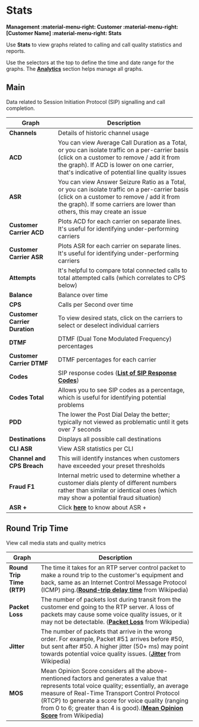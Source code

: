 # Stats

**Management :material-menu-right: Customer :material-menu-right: [Customer Name] :material-menu-right: Stats**

Use **Stats** to view graphs related to calling and call quality statistics and reports.

Use the selectors at the top to define the time and date range for the graphs. The [**Analytics**](https://docs.connexcs.com/developers/analytics/) section helps manage all graphs.

## Main

Data related to Session Initiation Protocol (SIP) signalling and call completion.  

| **Graph**| **Description**|
|-------------------------------|-
| **Channels**| Details of historic channel usage|
| **ACD**| You can view Average Call Duration as a Total, or you can isolate traffic on a per-carrier basis (click on a customer to remove / add it from the graph). If ACD is lower on one carrier, that's indicative of potential line quality issues|
| **ASR**| You can view Answer Seizure Ratio as a Total, or you can isolate traffic on a per-carrier basis (click on a customer to remove / add it from the graph). If some carriers are lower than others, this may create an issue|
| **Customer Carrier ACD**| Plots ACD for each carrier on separate lines. It's useful for identifying under-performing carriers|
| **Customer Carrier ASR**| Plots ASR for each carrier on separate lines. It's useful for identifying under-performing carriers|
| **Attempts**| It's helpful to compare total connected calls to total attempted calls (which correlates to CPS below)|
| **Balance**| Balance over time|
| **CPS**| Calls per Second over time|
| **Customer Carrier Duration** | To view desired stats, click on the carriers to select or deselect individual carriers|
| **DTMF**| DTMF (Dual Tone Modulated Frequency) percentages|
| **Customer Carrier DTMF**| DTMF percentages for each carrier|
| **Codes**| SIP response codes ([**List of SIP Response Codes**](https://en.wikipedia.org/wiki/List_of_SIP_response_codes))|
| **Codes Total**| Allows you to see SIP codes as a percentage, which is useful for identifying potential problems|
| **PDD**| The lower the Post Dial Delay the better; typically not viewed as problematic until it gets over 7 seconds|
| **Destinations**| Displays all possible call destinations|
| **CLI ASR**| View ASR statistics per CLI|
| **Channel and CPS Breach**| This will identify instances when customers have exceeded your preset thresholds|
| **Fraud F1**| Internal metric used to determine whether a customer dials plenty of different numbers rather than similar or identical ones (which may show a potential fraud situation)|
|**ASR +**| Click [**here**](https://docs.connexcs.com/customer/routing/#answer-seizure-ratio-plus-details) to know about ASR + |

## Round Trip Time

View call media stats and quality metrics

| **Graph**| **Description**|
|---------------------|-
| **Round Trip Time (RTP)** | The time it takes for an RTP server control packet to make a round trip to the customer's equipment and back, same as an Internet Control Message Protocol (ICMP) ping.([**Round-trip delay time**](https://en.wikipedia.org/wiki/Round-trip_delay_time) from Wikipedia)|
| **Packet Loss**| The number of packets lost during transit from the customer end going to the RTP server. A loss of packets may cause some voice quality issues, or it may not be detectable. ([**Packet Loss**](https://en.wikipedia.org/wiki/Packet_loss) from Wikipedia)|
| **Jitter** | The number of packets that arrive in the wrong order. For example, Packet #51 arrives before #50, but sent after #50. A higher jitter (50+ ms) may point towards potential voice quality issues. ([**Jitter**](https://en.wikipedia.org/wiki/Jitter) from Wikipedia)|
| **MOS**| Mean Opinion Score considers all the above-mentioned factors and generates a value that represents total voice quality; essentially, an average measure of Real-Time Transport Control Protocol (RTCP) to generate a score for voice quality (ranging from 0 to 6; greater than 4 is good).([**Mean Opinion Score**](https://en.wikipedia.org/wiki/Mean_opinion_score) from Wikipedia)|
